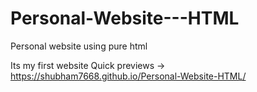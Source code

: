# Personal-Website---HTML
Personal website using pure html

Its my first website
Quick previews -> 
https://shubham7668.github.io/Personal-Website-HTML/
